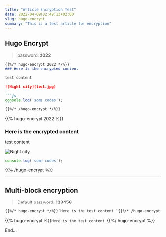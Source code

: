 ```yaml
---
title: "Article Encryption Test"
date: 2022-04-09T02:49:13+02:00
slug: hugo-encrypt
summary: "This is a test article for encryption"
---
```


## Hugo Encrypt

> password: **2022**

````markdown
{{%/* hugo-encrypt 2022 */%}}
### Here is the encrypted content

test content

![Night city](test.jpg)

```js
console.log('some codes');
```
{{%/* /hugo-encrypt */%}}
````

{{% hugo-encrypt 2022 %}}
### Here is the encrypted content

test content

![Night city](https://unsplash.it/1920/1080/?random=1)

```js
console.log('some codes');
```
{{% /hugo-encrypt %}}

***

## Multi-block encryption

> Default password: **123456**

```markdown
{{%/* hugo-encrypt */%}}`Here is the test content `{{%/* /hugo-encrypt */%}}
```

{{% hugo-encrypt %}}`Here is the test content `{{%/ hugo-encrypt %}}

End...